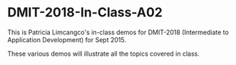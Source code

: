 # DMIT-2018-In-Class-A02

This is Patricia Limcangco's in-class demos for DMIT-2018 (Intermediate to Application Development) for Sept 2015.

These various demos will illustrate all the topics covered in class.

